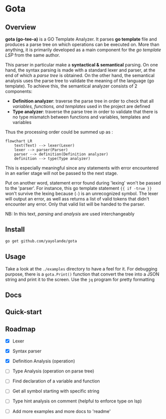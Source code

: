 # Gota

## Overview

**gota (go-tee-a)** is a GO Template Analyzer. It parses **go template** file and produces a parse tree on which operations can be executed on.
More than anything, it is primarily developed as a main component for the *go template LSP* from the same author.

This parser in particular make a **syntactical & semantical** parsing. 
On one hand, the syntax parsing is made with a standard lexer and parser, at the end of which a *parse tree* is obtained.
On the other hand, the semantical analysis uses the parse tree to validate the meaning of the language (go template). To achieve this, the semantical analyzer consists of 2 components:

- **Definition analyzer**: traverse the parse tree in order to check that all *variables, functions, and templates* used in the project are defined
- **Type analyzer**: traverse the parse tree in order to validate that there is no type mismatch between functions and variables, templates and variables

Thus the processing order could be summed up as :
```mermaid
flowchart LR
    text(Text) --> lexer(Lexer)
    lexer --> parser(Parser)
    parser --> definition(Definition analyzer)
    definition --> type(Type analyzer)
```

This is especially meaningful since any statements with error encountered in an earlier stage will not be passed to the next stage.

Put on another word, statement error found during 'lexing' won't be passed to the 'parser'.
For instance, this go template statement `{{ if -true }}` won't survive the lexing because (`-`) is an unrecognized symbol. The lexer will output an error, as well ass returns a list of valid tokens that didn't encounter any error. Only that valid list will be handed to the parser.

NB: In this text, *parsing* and *analysis* are used interchangeably

## Install

```bash
go get github.com/yayolande/gota
```

## Usage

Take a look at the `./examples` directory to have a feel for it.
For debugging purpose, there is a `gota.Print()` function that convert the tree into a JSON string and print it to the screen. Use the `jq` program for pretty formatting

## Docs

## Quick-start

## Roadmap

- [x] Lexer 
- [x] Syntax parser
- [x] Definition Analysis (operation)
- [ ] Type Analysis (operation on parse tree)
- [ ] Find declaration of a variable and function
- [ ] Get all symbol starting with specific string
- [ ] Type hint analysis on comment (helpful to enforce type on lsp)
- [ ] Add more examples and more docs to 'readme'

